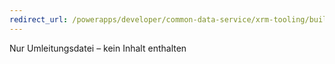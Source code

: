 ```yaml
---
redirect_url: /powerapps/developer/common-data-service/xrm-tooling/build-windows-client-applications-xrm-tools.md
---
```

Nur Umleitungsdatei – kein Inhalt enthalten